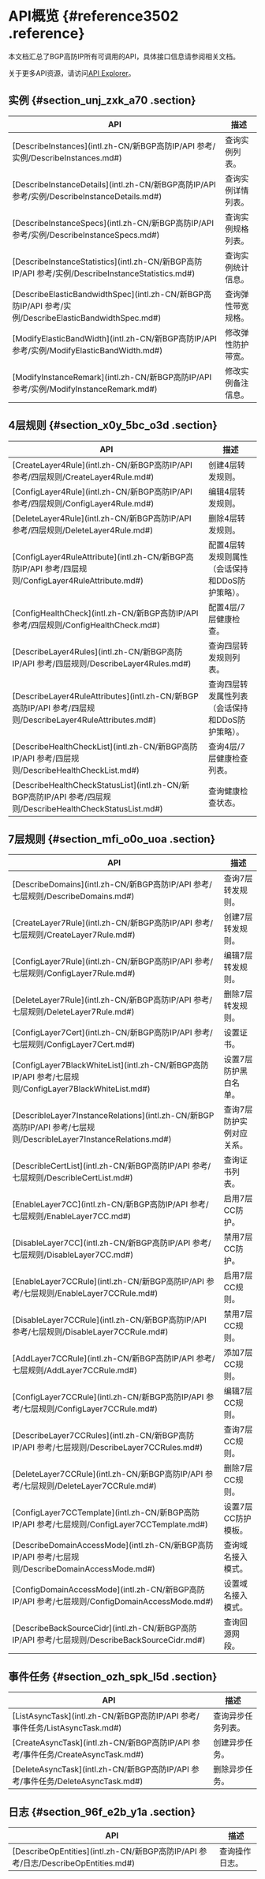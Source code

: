 # API概览 {#reference3502 .reference}

本文档汇总了BGP高防IP所有可调用的API，具体接口信息请参阅相关文档。

关于更多API资源，请访问[API Explorer](https://api.aliyun.com)。

## 实例 {#section_unj_zxk_a70 .section}

|API|描述|
|---|--|
|[DescribeInstances](intl.zh-CN/新BGP高防IP/API 参考/实例/DescribeInstances.md#)|查询实例列表。|
|[DescribeInstanceDetails](intl.zh-CN/新BGP高防IP/API 参考/实例/DescribeInstanceDetails.md#)|查询实例详情列表。|
|[DescribeInstanceSpecs](intl.zh-CN/新BGP高防IP/API 参考/实例/DescribeInstanceSpecs.md#)|查询实例规格列表。|
|[DescribeInstanceStatistics](intl.zh-CN/新BGP高防IP/API 参考/实例/DescribeInstanceStatistics.md#)|查询实例统计信息。|
|[DescribeElasticBandwidthSpec](intl.zh-CN/新BGP高防IP/API 参考/实例/DescribeElasticBandwidthSpec.md#)|查询弹性带宽规格。|
|[ModifyElasticBandWidth](intl.zh-CN/新BGP高防IP/API 参考/实例/ModifyElasticBandWidth.md#)|修改弹性防护带宽。|
|[ModifyInstanceRemark](intl.zh-CN/新BGP高防IP/API 参考/实例/ModifyInstanceRemark.md#)|修改实例备注信息。|

## 4层规则 {#section_x0y_5bc_o3d .section}

|API|描述|
|---|--|
|[CreateLayer4Rule](intl.zh-CN/新BGP高防IP/API 参考/四层规则/CreateLayer4Rule.md#)|创建4层转发规则。|
|[ConfigLayer4Rule](intl.zh-CN/新BGP高防IP/API 参考/四层规则/ConfigLayer4Rule.md#)|编辑4层转发规则。|
|[DeleteLayer4Rule](intl.zh-CN/新BGP高防IP/API 参考/四层规则/DeleteLayer4Rule.md#)|删除4层转发规则。|
|[ConfigLayer4RuleAttribute](intl.zh-CN/新BGP高防IP/API 参考/四层规则/ConfigLayer4RuleAttribute.md#)|配置4层转发规则属性（会话保持和DDoS防护策略）。|
|[ConfigHealthCheck](intl.zh-CN/新BGP高防IP/API 参考/四层规则/ConfigHealthCheck.md#)|配置4层/7层健康检查。|
|[DescribeLayer4Rules](intl.zh-CN/新BGP高防IP/API 参考/四层规则/DescribeLayer4Rules.md#)|查询四层转发规则列表。|
|[DescribeLayer4RuleAttributes](intl.zh-CN/新BGP高防IP/API 参考/四层规则/DescribeLayer4RuleAttributes.md#)|查询四层转发属性列表（会话保持和DDoS防护策略）。|
|[DescribeHealthCheckList](intl.zh-CN/新BGP高防IP/API 参考/四层规则/DescribeHealthCheckList.md#)|查询4层/7层健康检查列表。|
|[DescribeHealthCheckStatusList](intl.zh-CN/新BGP高防IP/API 参考/四层规则/DescribeHealthCheckStatusList.md#)|查询健康检查状态。|

## 7层规则 {#section_mfi_o0o_uoa .section}

|API|描述|
|---|--|
|[DescribeDomains](intl.zh-CN/新BGP高防IP/API 参考/七层规则/DescribeDomains.md#)|查询7层转发规则。|
|[CreateLayer7Rule](intl.zh-CN/新BGP高防IP/API 参考/七层规则/CreateLayer7Rule.md#)|创建7层转发规则。|
|[ConfigLayer7Rule](intl.zh-CN/新BGP高防IP/API 参考/七层规则/ConfigLayer7Rule.md#)|编辑7层转发规则。|
|[DeleteLayer7Rule](intl.zh-CN/新BGP高防IP/API 参考/七层规则/DeleteLayer7Rule.md#)|删除7层转发规则。|
|[ConfigLayer7Cert](intl.zh-CN/新BGP高防IP/API 参考/七层规则/ConfigLayer7Cert.md#)|设置证书。|
|[ConfigLayer7BlackWhiteList](intl.zh-CN/新BGP高防IP/API 参考/七层规则/ConfigLayer7BlackWhiteList.md#)|设置7层防护黑白名单。|
|[DescribleLayer7InstanceRelations](intl.zh-CN/新BGP高防IP/API 参考/七层规则/DescribleLayer7InstanceRelations.md#)|查询7层防护实例对应关系。|
|[DescribleCertList](intl.zh-CN/新BGP高防IP/API 参考/七层规则/DescribleCertList.md#)|查询证书列表。|
|[EnableLayer7CC](intl.zh-CN/新BGP高防IP/API 参考/七层规则/EnableLayer7CC.md#)|启用7层CC防护。|
|[DisableLayer7CC](intl.zh-CN/新BGP高防IP/API 参考/七层规则/DisableLayer7CC.md#)|禁用7层CC防护。|
|[EnableLayer7CCRule](intl.zh-CN/新BGP高防IP/API 参考/七层规则/EnableLayer7CCRule.md#)|启用7层CC规则。|
|[DisableLayer7CCRule](intl.zh-CN/新BGP高防IP/API 参考/七层规则/DisableLayer7CCRule.md#)|禁用7层CC规则。|
|[AddLayer7CCRule](intl.zh-CN/新BGP高防IP/API 参考/七层规则/AddLayer7CCRule.md#)|添加7层CC规则。|
|[ConfigLayer7CCRule](intl.zh-CN/新BGP高防IP/API 参考/七层规则/ConfigLayer7CCRule.md#)|编辑7层CC规则。|
|[DescribeLayer7CCRules](intl.zh-CN/新BGP高防IP/API 参考/七层规则/DescribeLayer7CCRules.md#)|查询7层CC规则。|
|[DeleteLayer7CCRule](intl.zh-CN/新BGP高防IP/API 参考/七层规则/DeleteLayer7CCRule.md#)|删除7层CC规则。|
|[ConfigLayer7CCTemplate](intl.zh-CN/新BGP高防IP/API 参考/七层规则/ConfigLayer7CCTemplate.md#)|设置7层CC防护模板。|
|[DescribeDomainAccessMode](intl.zh-CN/新BGP高防IP/API 参考/七层规则/DescribeDomainAccessMode.md#)|查询域名接入模式。|
|[ConfigDomainAccessMode](intl.zh-CN/新BGP高防IP/API 参考/七层规则/ConfigDomainAccessMode.md#)|设置域名接入模式。|
|[DescribeBackSourceCidr](intl.zh-CN/新BGP高防IP/API 参考/七层规则/DescribeBackSourceCidr.md#)|查询回源网段。|

## 事件任务 {#section_ozh_spk_l5d .section}

|API|描述|
|---|--|
|[ListAsyncTask](intl.zh-CN/新BGP高防IP/API 参考/事件任务/ListAsyncTask.md#)|查询异步任务列表。|
|[CreateAsyncTask](intl.zh-CN/新BGP高防IP/API 参考/事件任务/CreateAsyncTask.md#)|创建异步任务。|
|[DeleteAsyncTask](intl.zh-CN/新BGP高防IP/API 参考/事件任务/DeleteAsyncTask.md#)|删除异步任务。|

## 日志 {#section_96f_e2b_y1a .section}

|API|描述|
|---|--|
|[DescribeOpEntities](intl.zh-CN/新BGP高防IP/API 参考/日志/DescribeOpEntities.md#)|查询操作日志。|

